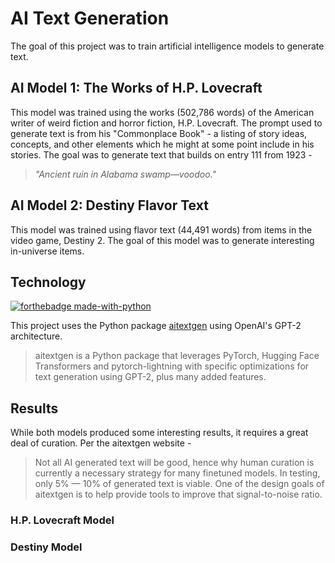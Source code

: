 # AI Text Generation
The goal of this project was to train artificial intelligence models to generate text.

## AI Model 1: The Works of H.P. Lovecraft
This model was trained using the works (502,786 words) of the American writer of weird fiction and horror fiction, H.P. Lovecraft. The prompt used to generate text is from his "Commonplace Book" - a listing of story ideas, concepts, and other elements which he might at some point include in his stories. The goal was to generate text that builds on entry 111 from 1923 -

> *"Ancient ruin in Alabama swamp—voodoo."*

## AI Model 2: Destiny Flavor Text
This model was trained using flavor text (44,491 words) from items in the video game, Destiny 2. The goal of this model was to generate interesting in-universe items.

## Technology
[![forthebadge made-with-python](http://ForTheBadge.com/images/badges/made-with-python.svg)](https://www.python.org/)

This project uses the Python package [aitextgen](https://docs.aitextgen.io) using OpenAI's GPT-2 architecture.

> aitextgen is a Python package that leverages PyTorch, Hugging Face Transformers and pytorch-lightning with specific optimizations for text generation using GPT-2, plus many added features.

## Results
While both models produced some interesting results, it requires a great deal of curation. Per the aitextgen website -

> Not all AI generated text will be good, hence why human curation is currently a necessary strategy for many finetuned models. In testing, only 5% — 10% of generated text is viable. One of the design goals of aitextgen is to help provide tools to improve that signal-to-noise ratio.

### H.P. Lovecraft Model

### Destiny Model


